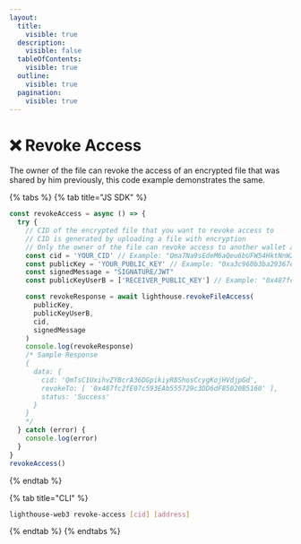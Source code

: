 ```yaml
---
layout:
  title:
    visible: true
  description:
    visible: false
  tableOfContents:
    visible: true
  outline:
    visible: true
  pagination:
    visible: true
---
```


# ❌ Revoke Access

The owner of the file can revoke the access of an encrypted file that was shared by him previously, this code example demonstrates the same.

{% tabs %}
{% tab title="JS SDK" %}
```javascript
const revokeAccess = async () => {
  try {
    // CID of the encrypted file that you want to revoke access to
    // CID is generated by uploading a file with encryption
    // Only the owner of the file can revoke access to another wallet address
    const cid = 'YOUR_CID' // Example: "Qma7Na9sEdeM6aQeu6bUFW54HktNnW2k8g226VunXBhrn7";
    const publicKey = 'YOUR_PUBLIC_KEY' // Example: "0xa3c960b3ba29367ecbcaf1430452c6cd7516f588";
    const signedMessage = "SIGNATURE/JWT"
    const publicKeyUserB = ['RECEIVER_PUBLIC_KEY'] // Example: "0x487fc2fE07c593EAb555729c3DD6dF85020B5160";

    const revokeResponse = await lighthouse.revokeFileAccess(
      publicKey,
      publicKeyUserB,
      cid,
      signedMessage
    )
    console.log(revokeResponse)
    /* Sample Response
    {
      data: {
        cid: 'QmTsC1UxihvZYBcrA36DGpikiyR8ShosCcygKojHVdjpGd',
        revokeTo: [ '0x487fc2fE07c593EAb555729c3DD6dF85020B5160' ],
        status: 'Success'
      }
    }
    */
  } catch (error) {
    console.log(error)
  }
}
revokeAccess()
```
{% endtab %}

{% tab title="CLI" %}
```bash
lighthouse-web3 revoke-access [cid] [address]
```
{% endtab %}
{% endtabs %}

